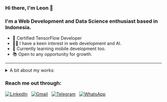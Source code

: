 ### Hi there, I'm Leon 👋
### I'm a Web Development and Data Science enthusiast based in Indonesia.
- 📜 Certified TensorFlow Developer
- 👩‍💻 I have a keen interest in web development and AI.
- 📱 Currently learning mobile development too.
- 📚 Open to any opportunity for growth.

---

<details><summary>A bit about my works:</summary>
  
### My Tech Stacks:
#### Languages:
![PHP](https://img.shields.io/badge/php-%23777BB4.svg?style=for-the-badge&logo=php&logoColor=white)
![Python](https://img.shields.io/badge/python-3670A0?style=for-the-badge&logo=python&logoColor=ffdd54)
![Kotlin](https://img.shields.io/badge/kotlin-%237F52FF.svg?style=for-the-badge&logo=kotlin&logoColor=white)
![HTML5](https://img.shields.io/badge/html5-%23E34F26.svg?style=for-the-badge&logo=html5&logoColor=white)
![CSS3](https://img.shields.io/badge/css3-%231572B6.svg?style=for-the-badge&logo=css3&logoColor=white)
![JavaScript](https://img.shields.io/badge/javascript-%23323330.svg?style=for-the-badge&logo=javascript&logoColor=%23F7DF1E)
![Java](https://img.shields.io/badge/java-%23ED8B00.svg?style=for-the-badge&logo=openjdk&logoColor=white)

#### Web Development:
![Laravel](https://img.shields.io/badge/laravel-%23FF2D20.svg?style=for-the-badge&logo=laravel&logoColor=white)
![FastAPI](https://img.shields.io/badge/FastAPI-005571?style=for-the-badge&logo=fastapi)
![Flask](https://img.shields.io/badge/flask-%23000.svg?style=for-the-badge&logo=flask&logoColor=white)
![Bootstrap](https://img.shields.io/badge/bootstrap-%238511FA.svg?style=for-the-badge&logo=bootstrap&logoColor=white)
![TailwindCSS](https://img.shields.io/badge/tailwindcss-%2338B2AC.svg?style=for-the-badge&logo=tailwind-css&logoColor=white)
![Postman](https://img.shields.io/badge/Postman-FF6C37?style=for-the-badge&logo=postman&logoColor=white)

#### Data Science and ML Engineering:
![TensorFlow](https://img.shields.io/badge/TensorFlow-%23FF6F00.svg?style=for-the-badge&logo=TensorFlow&logoColor=white)
![Keras](https://img.shields.io/badge/Keras-%23D00000.svg?style=for-the-badge&logo=Keras&logoColor=white)
![OpenCV](https://img.shields.io/badge/opencv-%23white.svg?style=for-the-badge&logo=opencv&logoColor=white)
![Matplotlib](https://img.shields.io/badge/Matplotlib-%23ffffff.svg?style=for-the-badge&logo=Matplotlib&logoColor=black)
![NumPy](https://img.shields.io/badge/numpy-%23013243.svg?style=for-the-badge&logo=numpy&logoColor=white)
![Pandas](https://img.shields.io/badge/pandas-%23150458.svg?style=for-the-badge&logo=pandas&logoColor=white)
![scikit-learn](https://img.shields.io/badge/scikit--learn-%23F7931E.svg?style=for-the-badge&logo=scikit-learn&logoColor=white)

#### Mobile Development:
![Android](https://img.shields.io/badge/Android-3DDC84?logo=android&logoColor=white&style=for-the-badge)
![Jetpack Compose](https://img.shields.io/badge/Jetpack%20Compose-4285F4?logo=jetpackcompose&logoColor=white&style=for-the-badge)
![Kotlin](https://img.shields.io/badge/Kotlin-7F52FF?logo=kotlin&logoColor=white&style=for-the-badge)

---

### 📘 My Top Projects
<p align="left">
  <a href="https://github.com/itsLeonB/rekam-medis-elektronik"><img width="270" src="https://denvercoder1-github-readme-stats.vercel.app/api/pin/?username=itsLeonB&repo=rekam-medis-elektronik&theme=dark&hide_border=true&show_icons=false" alt="rekam-medis-elektronik"></a>
  <a href="https://github.com/itsLeonB/workout-recommender"><img width="270" src="https://denvercoder1-github-readme-stats.vercel.app/api/pin/?username=itsLeonB&repo=workout-recommender&theme=dark&hide_border=true&show_icons=false" alt="workout-recommender"></a>
  <a href="https://github.com/itsLeonB/workout-recommender-api"><img width="270" src="https://denvercoder1-github-readme-stats.vercel.app/api/pin/?username=itsLeonB&repo=workout-recommender-api&theme=dark&hide_border=true&show_icons=false" alt="workout-recommender-api"></a>
  <a href="https://github.com/itsLeonB/covid-19-ann"><img width="270" src="https://denvercoder1-github-readme-stats.vercel.app/api/pin/?username=itsLeonB&repo=covid-19-ann&theme=dark&hide_border=true&show_icons=false" alt="covid-19-ann"></a>
  <a href="https://github.com/itsLeonB/toko"><img width="270" src="https://denvercoder1-github-readme-stats.vercel.app/api/pin/?username=itsLeonB&repo=toko&theme=dark&hide_border=true&show_icons=false" alt="toko"></a>
  <a href="https://github.com/itsLeonB/si-capstone"><img width="270" src="https://denvercoder1-github-readme-stats.vercel.app/api/pin/?username=itsLeonB&repo=si-capstone&theme=dark&hide_border=true&show_icons=false" alt="si-capstone"></a>
</p>

---

<p>
    <img height=175 alt="GitHub Stats" src="https://github-readme-stats.vercel.app/api?username=itsLeonB&show_icons=true&count_private=true&theme=dark&hide_border=true" />&nbsp;&nbsp;
    <img height=175 alt="Most Used Languages" src="https://github-readme-stats.vercel.app/api/top-langs/?username=itsLeonB&layout=compact&theme=dark&hide_border=true" />&nbsp;&nbsp;
</p>

---

</details>

### Reach me out through:
[![LinkedIn](https://img.shields.io/badge/linkedin-%230077B5.svg?style=for-the-badge&logo=linkedin&logoColor=white)](https://www.linkedin.com/in/ellion-blessan) &nbsp;
[![Gmail](https://img.shields.io/badge/Gmail-D14836?style=for-the-badge&logo=gmail&logoColor=white)](mailto:ellionblessan@gmail.com) &nbsp;
[![Telegram](https://img.shields.io/badge/Telegram-2CA5E0?style=for-the-badge&logo=telegram&logoColor=white)](https://t.me/rleonb7) &nbsp;
[![WhatsApp](https://img.shields.io/badge/WhatsApp-25D366?style=for-the-badge&logo=whatsapp&logoColor=white)](https://wa.me/6282306071010) &nbsp;

